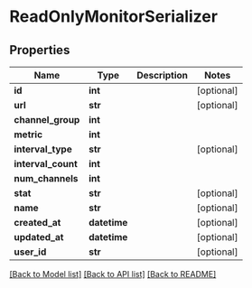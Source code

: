 # ReadOnlyMonitorSerializer

## Properties
Name | Type | Description | Notes
------------ | ------------- | ------------- | -------------
**id** | **int** |  | [optional] 
**url** | **str** |  | [optional] 
**channel_group** | **int** |  | 
**metric** | **int** |  | 
**interval_type** | **str** |  | [optional] 
**interval_count** | **int** |  | 
**num_channels** | **int** |  | 
**stat** | **str** |  | [optional] 
**name** | **str** |  | [optional] 
**created_at** | **datetime** |  | [optional] 
**updated_at** | **datetime** |  | [optional] 
**user_id** | **str** |  | [optional] 

[[Back to Model list]](../README.md#documentation-for-models) [[Back to API list]](../README.md#documentation-for-api-endpoints) [[Back to README]](../README.md)


